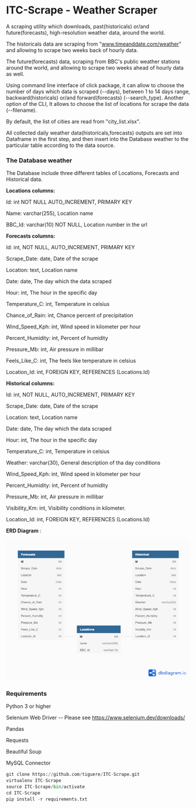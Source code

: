 ITC-Scrape -  Weather Scraper
===

A scraping utility which downloads, past(historicals) or/and future(forecasts), high-resolution weather data,
around the world.

The historicals data are scraping from "www.timeanddate.com/weather" and allowing to scrape two weeks back of hourly data.

The future(forecasts) data, scraping from BBC's public weather stations around the world,
and allowing to scrape two weeks ahead of hourly data as well.
 
Using command line interface of click package, it can allow to choose the number of days which data is scraped (--days),
between 1 to 14 days range, backward(historicals) or/and forward(forecasts) (--search_type). 
Another option of the CLI, It allows to choose the list of locations for scrape the data (--filename).

By default, the list of cities are read from "city_list.xlsx".

All collected daily weather data(historicals,forecasts) outputs are set into Dataframe in the first step,
and then insert into the Database weather to the particular table according to the data source.

### The Database weather ###

The Database include three different tables of Locations, Forecasts and Historical data.

__Locations columns:__

Id: int NOT NULL AUTO_INCREMENT, PRIMARY KEY

Name: varchar(255), Location name

BBC_Id: varchar(10) NOT NULL, Location number in the url

__Forecasts columns:__

Id: int, NOT NULL, AUTO_INCREMENT, PRIMARY KEY

Scrape_Date: date, Date of the scrape

Location: text, Location name

Date: date, The day which the data scraped

Hour: int, The hour in the specific day

Temperature_C: int, Temperature in celsius

Chance_of_Rain: int, Chance percent of precipitation

Wind_Speed_Kph: int, Wind speed in kilometer per hour

Percent_Humidity: int, Percent of humidity

Pressure_Mb: int, Air pressure in millibar

Feels_Like_C: int, The feels like temperature in celsius

Location_Id: int, FOREIGN KEY, REFERENCES (Locations.Id)

__Historical columns:__

Id: int, NOT NULL, AUTO_INCREMENT, PRIMARY KEY

Scrape_Date: date, Date of the scrape

Location: text, Location name

Date: date, The day which the data scraped

Hour: int, The hour in the specific day

Temperature_C: int, Temperature in celsius

Weather: varchar(30), General description of tha day conditions

Wind_Speed_Kph: int, Wind speed in kilometer per hour

Percent_Humidity: int, Percent of humidity

Pressure_Mb: int, Air pressure in millibar

Visibility_Km: int, Visibility conditions in kilometer.

Location_Id: int, FOREIGN KEY, REFERENCES (Locations.Id)

 __ERD Diagram__ : 
 
 ![alt text](https://github.com/tiguere/ITC-Scrape/blob/master/Database/ERD_diagram.png?raw=true)
### Requirements ###

Python 3 or higher

Selenium Web Driver -- Please see https://www.selenium.dev/downloads/

Pandas

Requests

Beautiful Soup

MySQL Connector


```python
git clone https://github.com/tiguere/ITC-Scrape.git  
virtualenv ITC-Scrape  
source ITC-Scrape/bin/activate  
cd ITC-Scrape   
pip install -r requirements.txt
```

